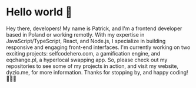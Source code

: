 # Hello world 👋

Hey there, developers! My name is Patrick, and I'm a frontend developer based in Poland or working remotly. With my expertise in JavaScript/TypeScript, React, and Node.js, I specialize in building responsive and engaging front-end interfaces. I'm currently working on two exciting projects: selfcodehero.com, a gamification engine, and eqchange.pl, a hyperlocal swapping app. So, please check out my repositories to see some of my projects in action, and visit my website, dyzio.me, for more information. Thanks for stopping by, and happy coding! 🚀👨‍💻
